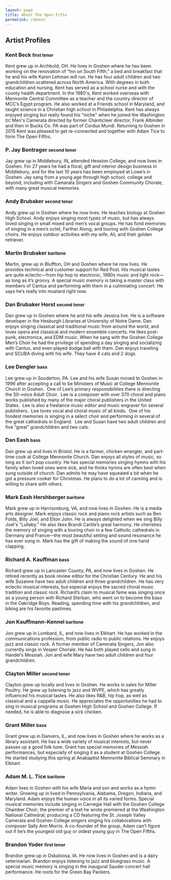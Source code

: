 ```yaml
---
layout: page
title: About The Open Fifhs
permalink: /about/
---
```


## Artist Profiles

### Kent Beck <small>first tenor</small>
Kent grew up in Archbold, OH. He lives in Goshen where he has been working on
the renovation of “Inn on South Fifth,” a bed and breakfast that he and his wife
Karen Lehman will run. He has four adult children and two grandchildren
scattered across North America. With degrees in both education and nursing, Kent
has served as a school nurse and with the county health department. In the
1980's, Kent worked overseas with Mennonite Central Committee as a teacher and
the country director of MCC’s Egypt program. He also worked at a Friends school
in Maryland, and taught science in a Christian high school in Philadelphia. Kent
has always enjoyed singing but really found his "niche" when he joined the
Washington <small>DC</small> Men's Camerata directed by former Chanticleer
director, Frank Albinder and then in Bucks Co. PA was part of Cordus Mundi.
Returning to Goshen in 2015 Kent was pleased to get re-connected and together
with Adam Tice to form The Open Fifths.

### P. Jay Bontrager <small>second tenor</small>
Jay grew up in Middlebury, IN, attended Hesston College, and now lives in
Goshen. For 27 years he had a floral, gift and interior design business in
Middlebury, and for the last 10 years has been employed at Lowe’s in Goshen. Jay
sang from a young age through high school, college and beyond, including with
Camarata Singers and Goshen Community Chorale, with many great musical memories.

### Andy Brubaker <small>second tenor</small>
Andy grew up in Goshen where he now lives. He teaches biology at Goshen High
School. Andy enjoys singing most types of music, but has always loved singing in
small mixed and men’s vocal groups. He has fond memories of singing in a men’s
octet, Farther Along, and touring with Goshen College choirs. He enjoys outdoor
activities with my wife, Ali, and their golden retriever.

### Martin Brubaker <small>baritone</small>
Martin, grew up in Bluffton, OH and Goshen where he now lives. He provides
technical and customer support for Red Post. His musical tastes are quite
eclectic—from hip hop to electronic, 1980s music and light rock—as long as it’s
groovy. A special music memory is taking a master class with members of Cantus
and performing with them in a culminating concert. He says he’s really into
mustard right now.

### Dan Brubaker Horst <small>second tenor</small>
Dan grew up in Goshen where he and his wife Jessica live. He is a software
developer in the Hesburgh Libraries at University of Notre Dame. Dan enjoys
singing classical and traditional music from around the world, and loves opera
and classical and modern ensemble concerts. He likes post-punk, electronica, and
EDM music. When he sang with the Goshen College Men’s Choir he had the privilege
of spending a day singing and socializing with Cantus, and even played dodge
ball with them. Dan enjoys traveling and SCUBA diving with his wife. They have 4
cats and 2 dogs.

### Lee Dengler <small>bass</small>
Lee grew up in Souderton, PA. Lee and his wife Susan moved to Goshen in 1996
after accepting a call to be Ministers of Music at College Mennonite Church in
Goshen.  One of Lee’s primary responsibilities there is directing the 50-voice
Adult Choir.  Lee is a composer with over 370 choral and piano works published
by many of the major choral publishers in the United States.  Lee is also a
freelance music editor and music engraver for several publishers.  Lee loves
vocal and choral music of all kinds.  One of his fondest memories is singing in
a select choir and performing in several of the great cathedrals in England. 
Lee and Susan have two adult children and five “great” grandchildren and two
cats.

### Dan Eash <small>bass</small>
Dan grew up and lives in Bristol. He is a farmer, chicken wrangler, and
part-time cook at College Mennonite Church. Dan enjoys all styles of music, so
long as it isn’t pop country. He has special memories singing hymns with his
family when loved ones were sick, and he thinks hymns are often best when sung
outside of church. Dan admits he may have squealed a bit when he got a pressure
cooker for Christmas. He plans to do a lot of canning and is willing to share
with others.

### Mark Eash Hershberger <small>baritone</small>
Mark grew up in Harrisonburg, VA, and now lives in Goshen. He is a media arts
designer. Mark enjoys classic rock and piano rock artists such as Ben Folds,
Billy Joel, and Elton John. He is always delighted when we sing Billy Joel's
"Lullaby.” He also likes Brandi Carlile’s great harmony. He cherishes the memory
of singing with a touring choir in a few Catholic cathedrals in Germany and
France—the most beautiful setting and sound resonance he has ever sung in. Mark
has the gift of making the sound of one hand clapping. 

### Richard A. Kauffman <small>bass</small>
Richard grew up in Lancaster County, PA, and now lives in Goshen. He retired
recently as book review editor for the Christian Century. He and his wife
Suzanne have two adult children and three grandchildren. He has very eclectic
musical interests, but especial enjoys the sacred choral music tradition and
classic rock. Richard’s claim to musical fame was singing once as a young person
with Richard Sterban, who went on to become the bass in the Oakridge Boys.
Reading, spending time with his grandchildren, and biking are his favorite
pastimes.

### Jon Kauffmann-Kennel <small>baritone</small>
Jon grew up in Lombard, IL, and now lives in Elkhart. He has worked in the
communications profession, from public radio to public relations. He enjoys jazz
and classic rock. A former member of Camerata Singers, Jon also currently sings
in Vesper Chorale. He has both played cello and sung in Handel’s Messiah. Jon
and wife Mary have two adult children and four grandchildren.

### Clayton Miller <small>second tenor</small>
Clayton grew up locally and lives in Goshen. He works in sales for Miller
Poultry. He grew up listening to jazz and WVPE, which has greatly influenced his
musical tastes. He also likes R&B, hip hop, as well as classical and a cappella
music. He appreciates the opportunities he had to sing in musical programs at
Goshen High School and Goshen College. If needed, he is able to diagnose a sick
chicken.

### Grant Miller <small>bass</small>
Grant grew up in Danvers, IL, and now lives in Goshen where he works as a
library assistant. He has a wide variety of musical interests, but never passes
up a good folk tune. Grant has special memories of Messiah performances, but
especially of singing it as a student at Goshen College. He started studying
this spring at Anabaptist Mennonite Biblical Seminary in Elkhart.

### Adam M. L. Tice <small>baritone</small>
Adam lives in Goshen with his wife Maria and son and works as a hymn writer.
Growing up in lived in Pennsylvania, Alabama, Oregon, Indiana, and Maryland.
Adam enjoys the human voice in all its varied forms. Special musical memories
include singing in Carnegie Hall with the Goshen College Chamber Choir; the
premier of a text he wrote premiered at the Washington National Cathedral;
producing a CD featuring the St. Joseph Valley Camerata and Goshen College
singers singing his collaborations with composer Sally Ann Morris. A co-founder
of the group, Adam can’t figure out if he’s the youngest old guy or oldest young
guy in The Open Fifths.

### Brandon Yoder <small>first tenor</small>
Brandon grew up in Oskaloosa, IA. He now lives in Goshen and is a dairy
veterinarian. Brandon enjoys listening to jazz and bluegrass music. A special
music memory is singing in the inaugural Sauder concert hall performance. He
roots for the Green Bay Packers.


